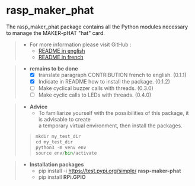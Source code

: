 # rasp_maker_phat

The rasp_maker_phat package contains all the Python modules necessary to manage the MAKER-pHAT "hat" card.

>- For more information please visit GitHub :
>   - [README in english](https://github.com/Dmtmgrls/rasp_maker_phat/blob/main/Documents/EN_README.md)
>   - [README in french](https://github.com/Dmtmgrls/rasp_maker_phat/blob/main/Documents/FR_README.md)

>-   **remains to be done**
>      -   [x] translate paragraph CONTRIBUTION french to english. (0.1.1) <br>
>      -   [x] Indicate in README how to install the package. (0.1.2)<br>
>      -   [ ] Make cyclical buzzer calls with threads.  (0.3.0)<br> 
>      -   [ ] Make cyclic calls to LEDs with threads.  (0.4.0)<br>

>-   **Advice**
>      -   To familiarize yourself with the possibilities of this package, it is advisable to create<br>
>          a temporary virtual environment, then install the packages.
>
>>``` python
>>mkdir my_test_dir
>>cd my_test_dir
>>python3 -m venv env
>>source env/bin/activate
>>```

>-   **Installation packages**<br>
>      -   pip install -i https://test.pypi.org/simple/ **rasp-maker-phat**
>      -   pip install **RPi.GPIO**
